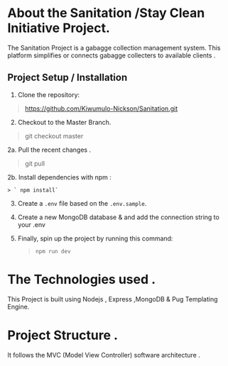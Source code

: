 # About the  Sanitation /Stay Clean Initiative  Project.
The Sanitation Project  is   a gabagge collection management system.
This platform simplifies or connects  gabagge collecters to  available  clients .

## Project  Setup / Installation
1. Clone the repository:
>  https://github.com/Kiwumulo-Nickson/Sanitation.git

2. Checkout to the Master Branch.
>  git checkout master

2a. Pull the recent changes .
>  git pull
 
2b. Install dependencies with npm :

    > ` npm install`

3. Create a `.env` file based on the `.env.sample`.

>

4.  Create  a  new MongoDB  database  & and add the connection string to your .env

5. Finally, spin up the project by running this command:

    > `npm run dev`

# The Technologies used .

This  Project  is  built using Nodejs , Express ,MongoDB & Pug Templating Engine.

# Project Structure .
It follows the MVC (Model View Controller) software architecture .


  



 
